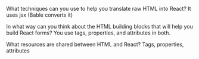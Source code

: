 What techniques can you use to help you translate raw HTML into React? 
It uses jsx (Bable converts it)


In what way can you think about the HTML building blocks that will help you build React forms? 
You use tags, properties, and attributes in both.   

What resources are shared between HTML and React? 
Tags, properties, attributes
